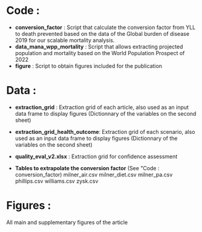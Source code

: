 Code :
========

- **conversion_factor** : Script that calculate the conversion factor from YLL to death prevented based on the data of the Global burden of disease 2019 for our scalable mortality analysis.
- **data_mana_wpp_mortality** : Script that allows extracting projected population and mortality based on the World Population Prospect of 2022
- **figure** : Script to obtain figures included for the publication


Data :
========

- **extraction_grid** : Extraction grid of each article, also used as an input data frame to display figures (Dictionnary of the variables on the second sheet) 

- **extraction_grid_health_outcome**: Extraction grid of each scenario, also used as an input data frame to display figures (Dictionnary of the variables on the second sheet)

- **quality_eval_v2.xlsx** : Extraction grid for confidence assessment

- **Tables to extrapolate the conversion factor** (See "Code : conversion_factor)
milner_air.csv
milner_diet.csv
milner_pa.csv
phillips.csv
williams.csv
zysk.csv



Figures :
========

All main and supplementary figures of the article
